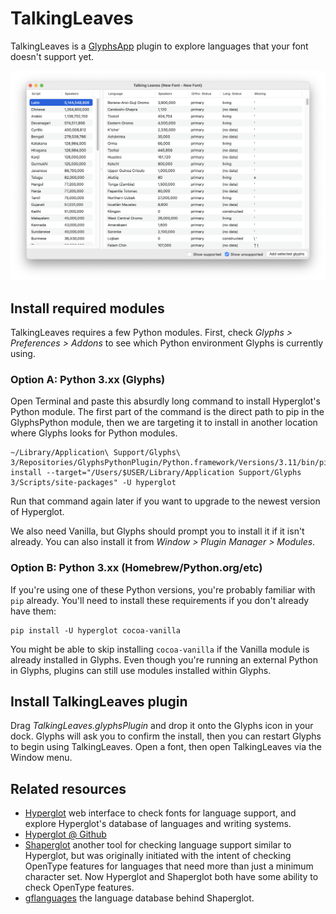# TalkingLeaves

TalkingLeaves is a [GlyphsApp](https://glyphsapp.com/) plugin to explore languages that your font doesn't support yet.

![](screenshot.png)

## Install required modules

TalkingLeaves requires a few Python modules. First, check *Glyphs > Preferences > Addons* to see which Python environment Glyphs is currently using.

### Option A: Python 3.xx (Glyphs)

Open Terminal and paste this absurdly long command to install Hyperglot's Python module. The first part of the command is the direct path to pip in the GlyphsPython module, then we are targeting it to install in another location where Glyphs looks for Python modules.

	~/Library/Application\ Support/Glyphs\ 3/Repositories/GlyphsPythonPlugin/Python.framework/Versions/3.11/bin/pip3 install --target="/Users/$USER/Library/Application Support/Glyphs 3/Scripts/site-packages" -U hyperglot

Run that command again later if you want to upgrade to the newest version of Hyperglot.

We also need Vanilla, but Glyphs should prompt you to install it if it isn't already. You can also install it from *Window > Plugin Manager > Modules*.

### Option B: Python 3.xx (Homebrew/Python.org/etc)

If you're using one of these Python versions, you're probably familiar with `pip` already. You'll need to install these requirements if you don't already have them:

	pip install -U hyperglot cocoa-vanilla

You might be able to skip installing `cocoa-vanilla` if the Vanilla module is already installed in Glyphs. Even though you're running an external Python in Glyphs, plugins can still use modules installed within Glyphs.

## Install TalkingLeaves plugin

Drag *TalkingLeaves.glyphsPlugin* and drop it onto the Glyphs icon in your dock. Glyphs will ask you to confirm the install, then you can restart Glyphs to begin using TalkingLeaves. Open a font, then open TalkingLeaves via the Window menu.

## Related resources

- [Hyperglot](https://hyperglot.rosettatype.com/) web interface to check fonts for language support, and explore Hyperglot's database of languages and writing systems.
- [Hyperglot @ Github](https://github.com/rosettatype/hyperglot/)
- [Shaperglot](https://github.com/googlefonts/shaperglot/) another tool for checking language support similar to Hyperglot, but was originally initiated with the intent of checking OpenType features for languages that need more than just a minimum character set. Now Hyperglot and Shaperglot both have some ability to check OpenType features.
- [gflanguages](https://github.com/googlefonts/lang/) the language database behind Shaperglot.
